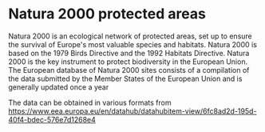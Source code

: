 <!--
# SPDX-FileCopyrightText: 2023 Helmholtz-Zentrum hereon GmbH
# SPDX-FileCopyrightText: 2023 European Environmental Agency
# SPDX-License-Identifier: CC0-1.0
# SPDX-FileContributor: Carsten Lemmen <carsten.lemmen@hereon.de
-->

# Natura 2000 protected areas

Natura 2000 is an ecological network of protected areas, set up to ensure the survival of Europe's most valuable species and habitats. Natura 2000 is based on the 1979 Birds Directive and the 1992 Habitats Directive. Natura 2000 is the key instrument to protect biodiversity in the European Union. The European database of Natura 2000 sites consists of a compilation of the data submitted by the Member States of the European Union and is generally updated once a year

The data can be obtained in various formats from 
https://www.eea.europa.eu/en/datahub/datahubitem-view/6fc8ad2d-195d-40f4-bdec-576e7d1268e4

